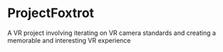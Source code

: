 # ProjectFoxtrot
A VR project involving iterating on VR camera standards and creating a memorable and interesting VR experience 
